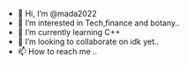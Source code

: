 - 👋 Hi, I’m @mada2022
- 👀 I’m interested in Tech,finance and botany..
- 🌱 I’m currently learning C++
- 💞️ I’m looking to collaborate on idk yet..
- 📫 How to reach me ..

<!---
mada2022/mada2022 is a ✨ special ✨ repository because its `README.md` (this file) appears on your GitHub profile.
You can click the Preview link to take a look at your changes.
--->
